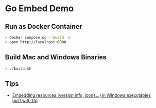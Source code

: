 # Go Embed Demo

## Run as Docker Container

```bash
> docker compose up --build -d
> open http://localhost:8000
```

## Build Mac and Windows Binaries

```bash
> ./build.sh
```

## Tips

- [Embedding resources (version info, icons...) in Windows executables built with Go](https://github.com/tc-hib/go-winres)
